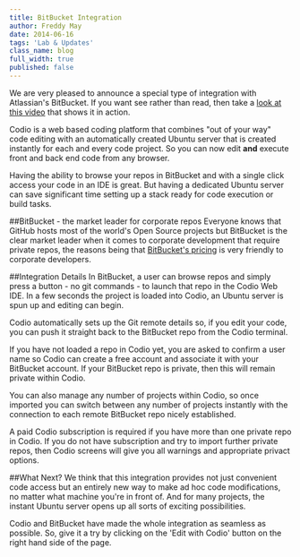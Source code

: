 ```yaml
---
title: BitBucket Integration
author: Freddy May
date: 2014-06-16
tags: 'Lab & Updates'
class_name: blog
full_width: true
published: false
---
```


We are very pleased to announce a special type of integration with Atlassian's BitBucket. If you want see rather than read, then take a [look at this video]() that shows it in action.

Codio is a web based coding platform that combines "out of your way" code editing with an automatically created Ubuntu server that is created instantly for each and every code project. So you can now edit **and** execute front and back end code from any browser.

Having the ability to browse your repos in BitBucket and with a single click access your code in an IDE is great. But having a dedicated Ubuntu server can save significant time setting up a stack ready for code execution or build tasks.

##BitBucket - the market leader for corporate repos
Everyone knows that GitHub hosts most of the world's Open Source projects but BitBucket is the clear market leader when it comes to corporate development that require private repos, the reasons being that [BitBucket's pricing](https://bitbucket.org/plans) is very friendly to corporate developers.

##Integration Details
In BitBucket, a user can browse repos and simply press a button - no git commands - to launch that repo in the Codio Web IDE. In a few seconds the project is loaded into Codio, an Ubuntu server is spun up and editing can begin. 

Codio automatically sets up the Git remote details so, if you edit your code, you can push it straight back to the BitBucket repo from the Codio terminal.

If you have not loaded a repo in Codio yet, you are asked to confirm a user name so Codio can create a free account and associate it with your BitBucket account. If your BitBucket repo is private, then this will remain private within Codio.

You can also manage any number of projects within Codio, so once imported you can switch between any number of projects instantly with the connection to each remote BitBucket repo nicely established.

A paid Codio subscription is required if you have more than one private repo in Codio. If you do not have subscription and try to import further private repos, then Codio screens will give you all warnings and appropriate privact options.

##What Next?
We think that this integration provides not just convenient code access but an entirely new way to make ad hoc code modifications, no matter what machine you're in front of. And for many projects, the instant Ubuntu server opens up all sorts of exciting possibilities.

Codio and BitBucket have made the whole integration as seamless as possible. So, give it a try by clicking on the 'Edit with Codio' button on the right hand side of the page.



